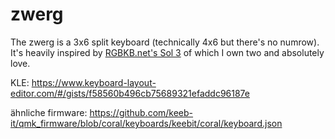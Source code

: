 # zwerg

The zwerg is a 3x6 split keyboard (technically 4x6 but there's no numrow).
It's heavily inspired by [RGBKB.net's Sol 3](rgbkb.net/collections/sol-3) of which I own two and absolutely love.

KLE: <https://www.keyboard-layout-editor.com/#/gists/f58560b496cb75689321efaddc96187e>


ähnliche firmware:
https://github.com/keeb-it/qmk_firmware/blob/coral/keyboards/keebit/coral/keyboard.json
